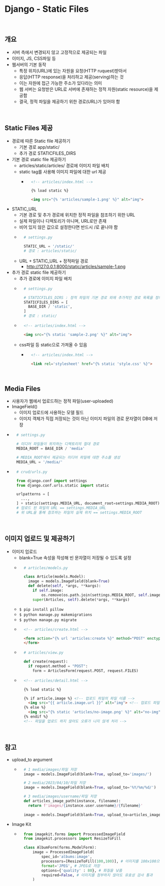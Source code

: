 # Django - Static Files

<br/>

## 개요
- 서버 측에서 변경되지 않고 고정적으로 제공되는 파일
- 이미지, JS, CSS파일 등
- 웹서버의 기본 동작
  - 특정 위치(URL)에 있는 자원을 요청(HTTP ruquest)받아서
  - 응답(HTTP response)을 처리하고 제공(serving)하는 것
  - 이는 자원에 접근 가능한 주소가 있다라는 의미
  - 웹 서버는 요청받은 URL로 서버에 존재하는 정적 자원(static resource)을 제공함
  - 결국, 정적 파일을 제공하기 위한 경로(URL)가 있어야 함

<br/>

## Static Files 제공
- 경로에 따른 Static file 제공하기
  - 기본 경로 app/static/
  - 추가 경로 STATICFILES_DIRS
- 기본 경로 static file 제공하기
  - articles/static/articles/ 경로에 이미지 파일 배치
  - static tag를 사용해 이미지 파일에 대한 url 제공
      - ```html
          <!-- articles/index.html -->

          {% load static %}

          <img src="{% 'articles/sample-1.png' %}" alt="img">
        ```
- STATIC_URL
    - 기본 경로 및 추가 경로에 위치한 정적 파일을 참조하기 위한 URL
    - 실제 파일이나 디렉토리가 아니며, URL로만 존재
    - 비어 있지 않은 값으로 설정한다면 반드시 /로 끝나야 함
    - ```python
        # settings.py

        STATIC_URL = '/static/'
        # 경로 : articles/static/
      ```
    - URL + STATIC_URL + 정적파일 경로
      - http://127.0.0.1:8000/static/articles/sample-1.png
- 추가 경로 static file 제공하기
    - 추가 경로에 이미지 파일 배치
    - ```python
        # settings.py

        # STATICFILES_DIRS : 정적 파일의 기본 경로 외에 추가적인 경로 목록을 정의하는 리스트
        STATICFILES_DIRS = [
          BASE_DIR / 'static',
        ]
        # 경로 : static/
      ```
    - ```html
        <!-- articles/index.html -->

        <img src="{% static 'sample-2.png' %}" alt="img">
      ```
    - css파일 등 static으로 가져올 수 있음
      - ```html
          <!-- articles/index.html -->

          <link rel='stylesheet' href="{% static 'style.css' %}">
        ```

<br/>

## Media Files
- 사용자가 웹에서 업로드하는 정적 파일(user-uploaded)
- ImageField()
  - 이미지 업로드에 사용하는 모델 필드
  - 이미지 객체가 직접 저장되는 것이 아닌 이미지 파일의 경로 문자열이 DB에 저장
- ```python
    # settings.py

    # 미디어 파일들이 위치하는 디렉토리의 절대 경로
    MEDIA_ROOT = BASE_DIR / 'media'

    # MEDIA_ROOT에서 제공되는 미디어 파일에 대한 주소를 생성
    MEDIA_URL = '/media/'
  ```
- ```python
    # crud/urls.py

    from django.conf import settings
    from django.conf.urls.static import static

    urlpatterns = [
      ...,
    ] + static(settings.MEDIA_URL, document_root=settings.MEDIA_ROOT)
    # 업로드 된 파일의 URL == settings.MEDIA_URL
    # 위 URL을 통해 참조하는 파일의 실제 위치 == settings.MEDIA_ROOT
  ```

<br/>

## 이미지 업로드 및 제공하기
- 이미지 업로드
    - blank=True 속성을 작성해 빈 문자열이 저장될 수 있도록 설정
    - ```python
        # articles/models.py

        class Article(models.Model):
          image = models.ImageField(blank=True)
          def delete(self, *args, **kargs):
            if self.image:
                os.remove(os.path.join(settings.MEDIA_ROOT, self.image.path))
            super(Articles, self).delete(*args, **kargs)
      ```
    - `$ pip install pillow`
    - `$ python manage.py makemigrations`
    - `$ python manage.py migrate`
    - ```html
        <!-- articles/create.html -->

        <form action="{% url 'articles:create %}" method="POST" enctype="multipart/form-data">
        </form>
      ```
    - ```python
        # articles/view.py

        def create(request):
          if request.method = "POST":
            form = ArticlesForm(request.POST, request.FILES)
      ```
    - ```html
        <!-- articles/detail.html -->

        {% load static %}

        {% if article.image %} <!-- 업로드 파일의 파일 이름 -->
          <img src="{{ article.image.url }}" alt="img"> <!-- 업로드 파일의 경로 -->
        {% else %}
          <img src="{% static 'articles/no-image.png' %}" alt="no-img"> <!-- 이미지가 없을 시, 대체 이미지 설정 -->
        {% endif %}
        <!-- 파일을 업로드 하지 않아도 오류가 나지 않게 처리 -->
      ```

<br/>

## 참고
- upload_to argument
  - ```python
      # 1 media/images/파일 저장
      image = models.ImageField(blank=True, upload_to='images/')

      # 2 media/2023/04/10/파일 저장
      image = models.ImageField(blank=True, upload_to='%Y/%m/%d/')

      # 3 media/images/username/파일 저장
      def articles_image_path(instance, filename):
        return f'images/{instance.user.username}/{filename}'
      
      image = models.ImageField(blank=True, upload_to=articles_image_path)
    ```
- Image Kit
  - ```python
      from imagekit.forms import ProcessedImageField
      from imagekit.processors import ResizeToFill

      class AlbumForm(forms.ModelForm):
          image = ProcessedImageField(
              spec_id='albums:image',
              processors=[ResizeToFill(100,100)], # 이미지를 100x100으로
              format='JPEG', # JPEG로 저장
              options={'quality' : 80}, # 화질을 낮춤
              required=False, # 이미지를 첨부하지 않아도 유효성 검사 통과
          )
    ```
